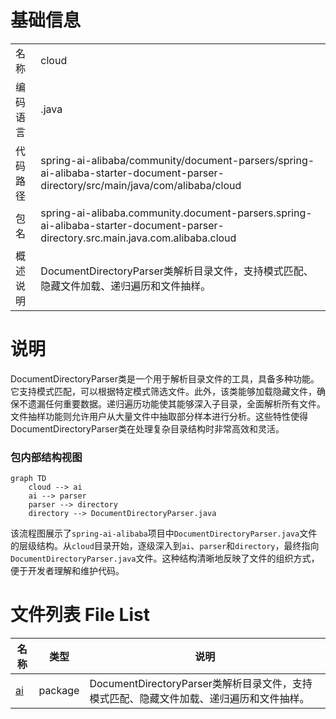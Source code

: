 # 基础信息

|      |      |
|------|------|
| 名称 | cloud |
| 编码语言 | .java |
| 代码路径 | spring-ai-alibaba/community/document-parsers/spring-ai-alibaba-starter-document-parser-directory/src/main/java/com/alibaba/cloud |
| 包名 | spring-ai-alibaba.community.document-parsers.spring-ai-alibaba-starter-document-parser-directory.src.main.java.com.alibaba.cloud |
| 概述说明 | DocumentDirectoryParser类解析目录文件，支持模式匹配、隐藏文件加载、递归遍历和文件抽样。 |

# 说明

DocumentDirectoryParser类是一个用于解析目录文件的工具，具备多种功能。它支持模式匹配，可以根据特定模式筛选文件。此外，该类能够加载隐藏文件，确保不遗漏任何重要数据。递归遍历功能使其能够深入子目录，全面解析所有文件。文件抽样功能则允许用户从大量文件中抽取部分样本进行分析。这些特性使得DocumentDirectoryParser类在处理复杂目录结构时非常高效和灵活。


### 包内部结构视图

```mermaid
graph TD
    cloud --> ai
    ai --> parser
    parser --> directory
    directory --> DocumentDirectoryParser.java
```

该流程图展示了`spring-ai-alibaba`项目中`DocumentDirectoryParser.java`文件的层级结构。从`cloud`目录开始，逐级深入到`ai`、`parser`和`directory`，最终指向`DocumentDirectoryParser.java`文件。这种结构清晰地反映了文件的组织方式，便于开发者理解和维护代码。

# 文件列表 File List

| 名称   | 类型  | 说明 |
|-------|------|-------------|
| [ai](ai/_module.md) | package | DocumentDirectoryParser类解析目录文件，支持模式匹配、隐藏文件加载、递归遍历和文件抽样。 |


